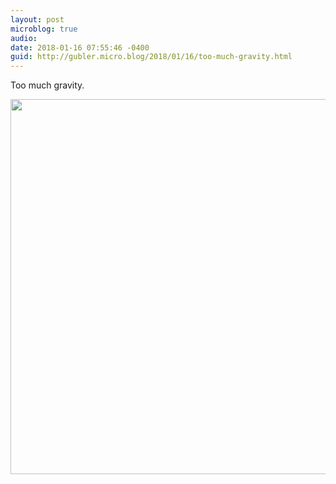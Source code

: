 ```yaml
---
layout: post
microblog: true
audio: 
date: 2018-01-16 07:55:46 -0400
guid: http://gubler.micro.blog/2018/01/16/too-much-gravity.html
---
```

Too much gravity.

<img src="http://microblog.dev88.co/uploads/2018/ce5ce39c39.jpg" width="600" height="600" />
